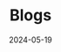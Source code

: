---
title: 'Blogs'
date: 2024-05-19
type: landing

design:
  # Section spacing
  spacing: '5rem'

# Page sections
sections:
  - block: collection
    content:
      title: My personal thought about everythong hehe
      filters:
        folders:
          - blogs
    design:
      view: article-grid
      fill_image: false
      columns: 3
---